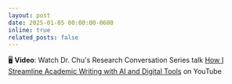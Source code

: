 ```yaml
---
layout: post
date: 2025-01-05 00:00:00-0600
inline: true
related_posts: false
---
```


🖥️ **Video**: Watch Dr. Chu's Research Conversation Series talk [How I Streamline Academic Writing with AI and Digital Tools](https://www.youtube.com/watch?v=CTTESpCK4yc) on YouTube
